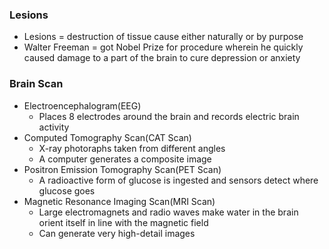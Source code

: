 ### Lesions
- Lesions = destruction of tissue cause either naturally or by purpose
- Walter Freeman = got Nobel Prize for procedure wherein he quickly caused damage to a part of the brain to cure depression or anxiety

### Brain Scan
- Electroencephalogram(EEG)
    * Places 8 electrodes around the brain and records electric brain activity
- Computed Tomography Scan(CAT Scan)
    * X-ray photoraphs taken from different angles
    * A computer generates a composite image
- Positron Emission Tomography Scan(PET Scan)
    * A radioactive form of glucose is ingested and sensors detect where glucose goes
- Magnetic Resonance Imaging Scan(MRI Scan)
    * Large electromagnets and radio waves make water in the brain orient itself in line with the magnetic field
    * Can generate very high-detail images
